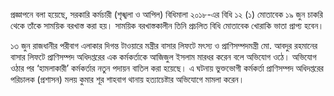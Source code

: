 প্রজ্ঞাপনে বলা হয়েছে, সরকারি কর্মচারী (শৃঙ্খলা ও আপিল) বিধিমালা ২০১৮-এর বিধি ১২ (১) মোতাবেক ১৯ জুন চাকরি থেকে তাঁকে সাময়িক বরখাস্ত করা হয়। সাময়িক বরখাস্তকালীন তিনি প্রচলিত বিধি মোতাবেক খোরাকি ভাতা প্রাপ্য হবেন।

১৩ জুন রাজধানীর পরীবাগ এলাকার দিগন্ত টাওয়ারে মন্ত্রীর বাসার লিফটে মৎস্য ও প্রাণিসম্পদমন্ত্রী মো. আবদুর রহমানের বাসার লিফটে প্রাণিসম্পদ অধিদপ্তরের এক কর্মকর্তাকে আজিজুল ইসলাম মারধর করেন বলে অভিযোগ ওঠে। অভিযোগ ওঠার পর ‘হামলাকারী’ কর্মকর্তার নতুন পদায়ন বাতিল করা হয়েছে। এ ঘটনায় ভুক্তভোগী কর্মকর্তা প্রাণিসম্পদ অধিদপ্তরের পরিচালক (প্রশাসন) মলয় কুমার শূর শাহবাগ থানায় হত্যাচেষ্টার অভিযোগে মামলা করেন।
